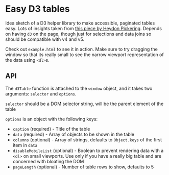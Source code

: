 # Easy D3 tables

Idea sketch of a D3 helper library to make accessible, paginated tables easy. Lots of insights taken from [this piece by Heydon Pickering](https://inclusive-components.design/data-tables/). Depends on having `d3` on the page, though just for selections and data joins so should be compatible with v4 and v5.

Check out `example.html` to see it in action. Make sure to try dragging the window so that its really small to see the narrow viewport representation of the data using `<dl>`s.

## API

The `d3Table` function is attached to the `window` object, and it takes two arguments: `selector` and `options`.

`selector` should be a DOM selector string, will be the parent element of the table

`options` is an object with the following keys:
* `caption` (required) - Title of the table
* `data` (required) - Array of objects to be shown in the table
* `columns` (optional) - Array of strings, defaults to `Object.keys` of the first item in `data`
* `disableMobileList` (optional) - Boolean to prevent rendering data with a `<dl>` on small viewports. Use only if you have a really big table and are concerned with bloating the DOM
* `pageLength` (optional) - Number of table rows to show, defaults to 5
